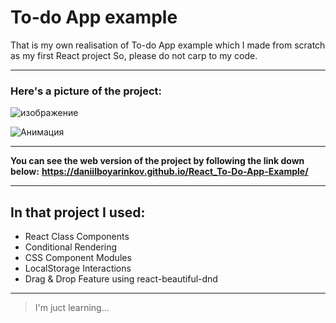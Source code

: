 # To-do App example

That is my own realisation of To-do App example which I made from scratch as my first React project
So, please do not carp to my code.

---

### Here's a picture of the project:

![изображение](https://user-images.githubusercontent.com/89917619/156036573-e8baa718-7c19-47a0-abf7-3e100329fade.png)



![Анимация](https://user-images.githubusercontent.com/89917619/156041274-224c9b56-1e4c-4ef3-89af-7bc43904fc09.gif)

---


**You can see the web version of the project by following the link down below:**
**https://daniilboyarinkov.github.io/React_To-Do-App-Example/**

---

## In that project I used: 

+ React Class Components
+ Conditional Rendering
+ CSS Component Modules
+ LocalStorage Interactions
+ Drag & Drop Feature using react-beautiful-dnd

---

> I'm juct learning...
